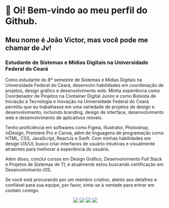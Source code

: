 # 👋 Oi! Bem-vindo ao meu perfil do Github.
## Meu nome é João Victor, mas você pode me chamar de Jv!
<h3>Estudante de Sistemas e Mídias Digitais na Universidade Federal do Ceará</h3>

 
Como estudante do 8º semestre de Sistemas e Mídias Digitais na Universidade Federal do Ceará, desenvolvi habilidades em coordenação de projetos, design gráfico e desenvolvimento web. Minha experiência como Coordenador de Projetos na Container Digital Junior e como Bolsista de Iniciação à Tecnologia e Inovação na Universidade Federal do Ceará permitiu que eu trabalhasse em uma variedade de projetos de design e desenvolvimento, incluindo branding, design de interface, desenvolvimento web e desenvolvimento de aplicativos móveis.

Tenho proficiência em softwares como Figma, Illustrator, Photoshop, inDesign, Premiere Pro e Canva, além de linguagens de programação como HTML, CSS, JavaScript, ReactJs e Swift. Com minhas habilidades em design UX/UI, busco criar interfaces de usuário intuitivas e visualmente atraentes para melhorar a experiência do usuário.

Além disso, concluí cursos em Design Gráfico, Desenvolvimento Full Stack e Projetos de Sistemas de TI, e atualmente estou buscando certificação em Desenvolvimento iOS.

Se você está procurando por um membro criativo, atento aos detalhes e confiável para sua equipe, por favor, sinta-se à vontade para entrar em contato comigo.</h5>

  <div align="center">
    <a href="https://www.linkedin.com/in/jv-sampaio/"><img src="https://img.shields.io/badge/LinkedIn-0077B5?style=for-the-badge&logo=linkedin&logoColor=white"></a>
    <a href="https://drive.google.com/file/d/179uqgk0bkAKjJqolG1Z0V8xv8HmIZ4U3/view?usp=sharing"><img src="https://img.shields.io/badge/Resume-000000?style=for-the-badge&logo=read-the-docs&logoColor=white"></a>
    <a href="https://www.behance.net/jvsampaios"><img src="https://img.shields.io/badge/Behance-053EFF?style=for-the-badge&logo=behance&logoColor=white"></a>
    <a href="mailto:jvsampaiosilva@gmail.com?subject=Contato%20via%20GitHub"><img src="https://img.shields.io/badge/Email%20me-D14836?style=for-the-badge&logo=gmail&logoColor=white"></a>
 

 
</div>
